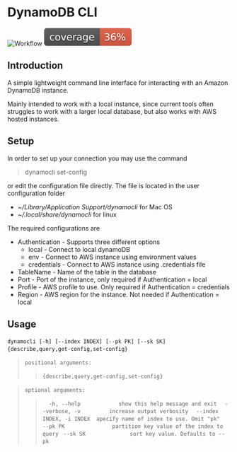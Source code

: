 # DynamoDB CLI 
![Workflow](https://github.com/dotnetmentor/dynamocli/actions/workflows/ci.yml/badge.svg)
![Coverage Badge](https://github.com/dotnetmentor/dynamocli/blob/main/coverage.svg)


## Introduction
A simple lightweight command line interface for interacting with an Amazon DynamoDB instance. 

Mainly intended to work with a local instance, since current tools often struggles to work with a larger local database, but also works with AWS hosted instances.


## Setup
In order to set up your connection you may use the command
> dynamocli set-config

or edit the configuration file directly. The file is located in the user configuration folder  
  - *~/Library/Application Support/dynamocli* for Mac OS
  - *~/.local/share/dynamocli* for linux

The required configurations are

 - Authentication - Supports three different options
   - local - Connect to local dynamoDB
   - env - Connect to AWS instance using environment values
   - credentials - Connect to AWS instance using .credentials file
 - TableName - Name of the table in the database
 - Port - Port of the instance, only required if Authentication = local
 - Profile - AWS profile to use. Only required if Authentication = credentials
 - Region - AWS region for the instance. Not needed if Authentication = local

## Usage

`dynamocli [-h] [--index INDEX] [--pk PK] [--sk SK] {describe,query,get-config,set-config}`

>`positional arguments:`
>>  `{describe,query,get-config,set-config}`

>`optional arguments:`
>>`  -h, --help            show this help message and exit`
>>`  --verbose, -v         increase output verbosity`
>>`  --index INDEX, -i INDEX  apecify name of index to use. Omit "pk"` 
>>`  --pk PK               partition key value of the index to query`
>> ` --sk SK              sort key value. Defaults to --pk`
